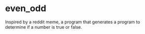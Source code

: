 # even_odd
Inspired by a reddit meme, a program that generates a program to determine if a number is true or false.
